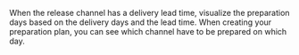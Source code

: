 When the release channel has a delivery lead time, visualize the
preparation days based on the delivery days and the lead time. When
creating your preparation plan, you can see which channel have to be
prepared on which day.
